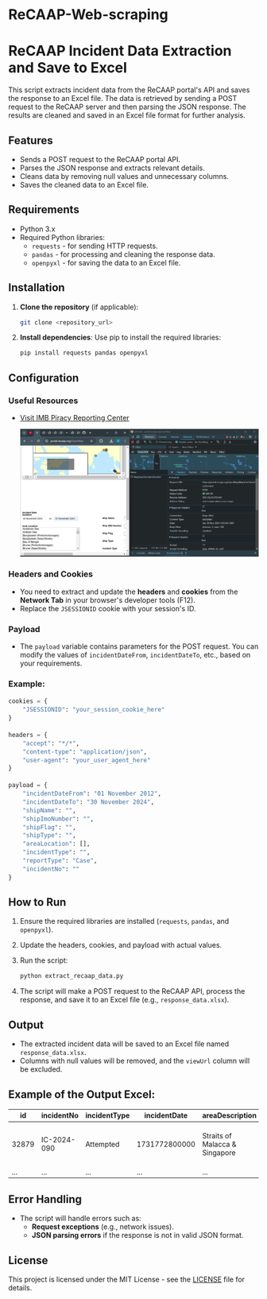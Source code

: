 # ReCAAP-Web-scraping

# ReCAAP Incident Data Extraction and Save to Excel

This script extracts incident data from the ReCAAP portal's API and saves the response to an Excel file. The data is retrieved by sending a POST request to the ReCAAP server and then parsing the JSON response. The results are cleaned and saved in an Excel file format for further analysis.

## Features
- Sends a POST request to the ReCAAP portal API.
- Parses the JSON response and extracts relevant details.
- Cleans data by removing null values and unnecessary columns.
- Saves the cleaned data to an Excel file.

## Requirements
- Python 3.x
- Required Python libraries:
  - `requests` - for sending HTTP requests.
  - `pandas` - for processing and cleaning the response data.
  - `openpyxl` - for saving the data to an Excel file.

## Installation

1. **Clone the repository** (if applicable):
   ```bash
   git clone <repository_url>
   ```

2. **Install dependencies**:
   Use pip to install the required libraries:
   ```bash
   pip install requests pandas openpyxl
   ```

## Configuration

### Useful Resources
- [Visit IMB Piracy Reporting Center](https://portal.recaap.org/OpenMap)
  <p text-align:"center">
    <img src="https://github.com/yuvarajgitcat/ReCAAP-Web-scraping/blob/master/Screenshot.png" >
  </p>

### Headers and Cookies
- You need to extract and update the **headers** and **cookies** from the **Network Tab** in your browser's developer tools (F12).
- Replace the `JSESSIONID` cookie with your session's ID.

### Payload
- The `payload` variable contains parameters for the POST request. You can modify the values of `incidentDateFrom`, `incidentDateTo`, etc., based on your requirements.

### Example:
```python
cookies = {
    "JSESSIONID": "your_session_cookie_here"
}

headers = {
    "accept": "*/*",
    "content-type": "application/json",
    "user-agent": "your_user_agent_here"
}

payload = {
    "incidentDateFrom": "01 November 2012",
    "incidentDateTo": "30 November 2024",
    "shipName": "",
    "shipImoNumber": "",
    "shipFlag": "",
    "shipType": "",
    "areaLocation": [],
    "incidentType": "",
    "reportType": "Case",
    "incidentNo": ""
}
```

## How to Run

1. Ensure the required libraries are installed (`requests`, `pandas`, and `openpyxl`).
2. Update the headers, cookies, and payload with actual values.
3. Run the script:
   ```bash
   python extract_recaap_data.py
   ```

4. The script will make a POST request to the ReCAAP API, process the response, and save it to an Excel file (e.g., `response_data.xlsx`).

## Output

- The extracted incident data will be saved to an Excel file named `response_data.xlsx`.
- Columns with null values will be removed, and the `viewUrl` column will be excluded.

## Example of the Output Excel:

| id   | incidentNo   | incidentType | incidentDate | areaDescription           | shipName   | shipImoNumber | shipFlag   | shipType    | classification | remarks |
|------|--------------|--------------|--------------|---------------------------|------------|---------------|------------|-------------|----------------|---------|
| 32879| IC-2024-090  | Attempted    | 1731772800000| Straits of Malacca & Singapore| Dokos      | 9941049       | MARSHALL ISLANDS | BULK CARRIER | Attempted     | On 17 Nov 2024 at about 0350H... |
| ...  | ...          | ...          | ...          | ...                       | ...        | ...           | ...        | ...         | ...            | ...     |

## Error Handling
- The script will handle errors such as:
  - **Request exceptions** (e.g., network issues).
  - **JSON parsing errors** if the response is not in valid JSON format.

## License
This project is licensed under the MIT License - see the [LICENSE](LICENSE) file for details.
